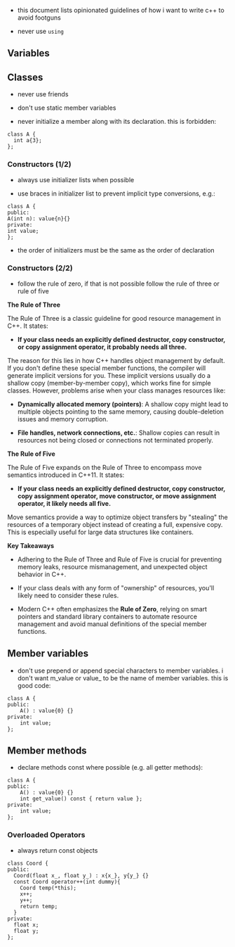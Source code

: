 - this document lists opinionated guidelines of how i want to write
  c++ to avoid footguns
  
- never use `using`

## Variables




## Classes


- never use friends

- don't use static member variables

- never initialize a member along with its declaration. this is forbidden:
```
class A {
  int a{3};
};
```

### Constructors (1/2)

- always use initializer lists when possible

- use braces in initializer list to prevent implicit type conversions, e.g.:
```
class A {
public:
A(int n): value{n}{}
private:
int value;
};
```

- the order of initializers must be the same as the order of
  declaration

### Constructors (2/2)

- follow the rule of zero, if that is not possible follow the rule of
  three or rule of five

**The Rule of Three**

The Rule of Three is a classic guideline for good resource management
in C++.  It states:

* **If your class needs an explicitly defined destructor, copy
  constructor, or copy assignment operator, it probably needs all
  three.**

The reason for this lies in how C++ handles object management by
default. If you don't define these special member functions, the
compiler will generate implicit versions for you. These implicit
versions usually do a shallow copy (member-by-member copy), which
works fine for simple classes.  However, problems arise when your
class manages resources like:

* **Dynamically allocated memory (pointers)**: A shallow copy might
  lead to multiple objects pointing to the same memory, causing
  double-deletion issues and memory corruption.

* **File handles, network connections, etc.**: Shallow copies can
  result in resources not being closed or connections not terminated
  properly.

**The Rule of Five**

The Rule of Five expands on the Rule of Three to encompass move
semantics introduced in C++11. It states:

* **If your class needs an explicitly defined destructor, copy
  constructor, copy assignment operator, move constructor, or move
  assignment operator, it likely needs all five.**

Move semantics provide a way to optimize object transfers by
"stealing" the resources of a temporary object instead of creating a
full, expensive copy. This is especially useful for large data
structures like containers.

**Key Takeaways**

* Adhering to the Rule of Three and Rule of Five is crucial for
  preventing memory leaks, resource mismanagement, and unexpected
  object behavior in C++.

* If your class deals with any form of "ownership" of resources,
  you'll likely need to consider these rules.
  
* Modern C++ often emphasizes the **Rule of Zero**, relying on smart
  pointers and standard library containers to automate resource
  management and avoid manual definitions of the special member
  functions.

## Member variables

- don't use prepend or append special characters to member
  variables. i don't want m_value or value_ to be the name of member
  variables. this is good code:
  
```
class A {
public:
	A() : value{0} {}
private:
    int value;
};
```

## Member methods 

- declare methods const where possible (e.g. all getter methods):

```
class A {
public:
	A() : value{0} {}
	int get_value() const { return value };
private:
    int value;
};
```

### Overloaded Operators

- always return const objects

```
class Coord {
public:
  Coord(float x_, float y_) : x{x_}, y{y_} {}
  const Coord operator++(int dummy){
	Coord temp(*this);
	x++;
	y++;
	return temp;
  }
private:
  float x;
  float y;
};
```
